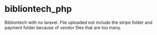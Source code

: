 # bibliontech_php

Bibliontech with no laravel.
File uploaded not include the stripe folder and payment folder because of vendor files that are too many.

